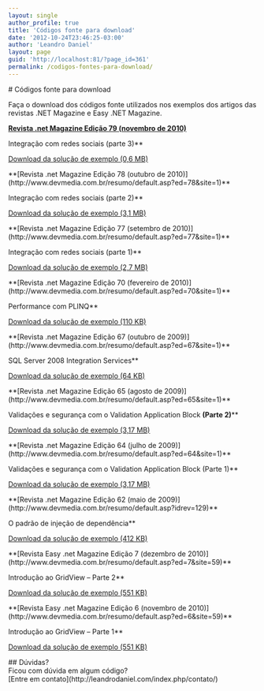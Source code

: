 ```yaml
---
layout: single
author_profile: true
title: 'Códigos fonte para download'
date: '2012-10-24T23:46:25-03:00'
author: 'Leandro Daniel'
layout: page
guid: 'http://localhost:81/?page_id=361'
permalink: /codigos-fontes-para-download/
---
```


<div class="et_pb_section et_pb_section_11 et_pb_with_background et_pb_inner_shadow et_pb_fullwidth_section et_section_regular"> <section class="et_pb_module et_pb_fullwidth_header et_pb_fullwidth_header_5 et_pb_text_align_left et_pb_bg_layout_dark"><div class="et_pb_fullwidth_header_container left"><div class="header-content-container center"><div class="header-content"># Códigos fonte para download

 <span class="et_pb_fullwidth_header_subhead">Faça o download dos códigos fonte utilizados nos exemplos dos artigos das revistas .NET Magazine e Easy .NET Magazine.</span><div class="et_pb_header_content_wrapper"></div> </div> </div> </div><div class="et_pb_fullwidth_header_overlay"></div><div class="et_pb_fullwidth_header_scroll"></div></section></div><div class="et_pb_section et_pb_section_12 et_section_regular"><div class="et_pb_row et_pb_row_6"><div class="et_pb_column et_pb_column_2_3 et_pb_column_9  et_pb_css_mix_blend_mode_passthrough"><div class="et_pb_module et_pb_text et_pb_text_3  et_pb_text_align_left et_pb_bg_layout_light"><div class="et_pb_text_inner"><div class="et-box et-shadow"><div class="et-box-content">**[Revista .net Magazine Edição 79 (novembro de 2010)](http://www.devmedia.com.br/resumo/default.asp?ed=79&site=1)**

Integração com redes sociais (parte 3)**

[Download da solução de exemplo (0,6 MB) ](http://www.leandrodaniel.com/artigos/NetMag.RedesSociais.Integracao.Solution.zip)

</div></div><div class="et-box et-shadow"><div class="et-box-content">**[Revista .net Magazine Edição 78 (outubro de 2010)](http://www.devmedia.com.br/resumo/default.asp?ed=78&site=1)**

Integração com redes sociais (parte 2)**

[Download da solução de exemplo (3,1 MB)](http://www.leandrodaniel.com/artigos/NetMag.RedesSociais.Solution.zip)

</div></div><div class="et-box et-shadow"><div class="et-box-content">**[Revista .net Magazine Edição 77 (setembro de 2010)](http://www.devmedia.com.br/resumo/default.asp?ed=77&site=1)**

Integração com redes sociais (parte 1)**

[Download da solução de exemplo (2,7 MB)](http://www.leandrodaniel.com/artigos/NetMag.RedesSociais.Exemplos.Solution.zip)

</div></div><div class="et-box et-shadow"><div class="et-box-content">**[Revista .net Magazine Edição 70 (fevereiro de 2010)](http://www.devmedia.com.br/resumo/default.asp?ed=70&site=1)**

Performance com PLINQ**

[Download da solução de exemplo (110 KB)](http://www.leandrodaniel.com/artigos/NetMag.PLINQ.Solution.zip)

</div></div><div class="et-box et-shadow"><div class="et-box-content">**[Revista .net Magazine Edição 67 (outubro de 2009)](http://www.devmedia.com.br/resumo/default.asp?ed=67&site=1)**

SQL Server 2008 Integration Services**

[Download da solução de exemplo (64 KB)](http://www.leandrodaniel.com/artigos/NetMag.SSIS.Solution.zip)

</div></div><div class="et-box et-shadow"><div class="et-box-content">**[Revista .net Magazine Edição 65 (agosto de 2009)](http://www.devmedia.com.br/resumo/default.asp?ed=65&site=1)**

Validações e segurança com o Validation Application Block **(Parte 2)****

[Download da solução de exemplo (3,17 MB)](http://www.leandrodaniel.com/artigos/NetMag.VAB.Solution.zip)

</div></div><div class="et-box et-shadow"><div class="et-box-content">**[Revista .net Magazine Edição 64 (julho de 2009)](http://www.devmedia.com.br/resumo/default.asp?ed=64&site=1)**

Validações e segurança com o Validation Application Block (Parte 1)**

[Download da solução de exemplo (3,17 MB)](http://www.leandrodaniel.com/artigos/NetMag.VAB.Solution.zip)

</div></div><div class="et-box et-shadow"><div class="et-box-content">**[Revista .net Magazine Edição 62 (maio de 2009)](http://www.devmedia.com.br/resumo/default.asp?idrev=129)**

O padrão de injeção de dependência**

[Download da solução de exemplo (412 KB)](http://www.leandrodaniel.com/artigos/NetMag.DI.Solution.zip)

</div></div><div class="et-box et-shadow"><div class="et-box-content">**[Revista Easy .net Magazine Edição 7 (dezembro de 2010)](http://www.devmedia.com.br/resumo/default.asp?ed=7&site=59)**

Introdução ao GridView – Parte 2**

[Download da solução de exemplo (551 KB)](http://www.leandrodaniel.com/artigos/NetMag.IntroGridView.Solution.zip)

</div></div><div class="et-box et-shadow"><div class="et-box-content">**[Revista Easy .net Magazine Edição 6 (novembro de 2010)](http://www.devmedia.com.br/resumo/default.asp?ed=6&site=59)**

Introdução ao GridView – Parte 1**

[Download da solução de exemplo (551 KB)](http://www.leandrodaniel.com/artigos/NetMag.IntroGridView.Solution.zip)

</div></div></div> </div></div><div class="et_pb_column et_pb_column_1_3 et_pb_column_10  et_pb_css_mix_blend_mode_passthrough et-last-child"><div class="et_pb_module et_pb_cta_0 et_pb_promo  et_pb_text_align_center et_pb_bg_layout_dark"><div class="et_pb_promo_description">## Dúvidas?

<div>Ficou com dúvida em algum código?

</div></div><div class="et_pb_button_wrapper">[Entre em contato](http://leandrodaniel.com/index.php/contato/)</div> </div> </div> </div></div>
